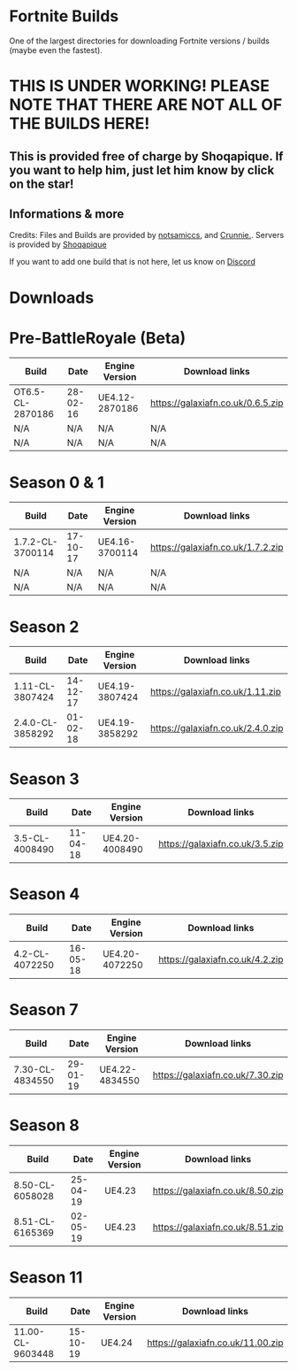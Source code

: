 # Fortnite Builds
One of the largest directories for downloading Fortnite versions / builds (maybe even the fastest).

# THIS IS UNDER WORKING! PLEASE NOTE THAT THERE ARE NOT ALL OF THE BUILDS HERE!
## This is provided free of charge by Shoqapique. If you want to help him, just let him know by click on the star!

##  Informations & more

Credits: Files and Builds are provided by [notsamiccs](https://github.com/notsamicc/Fortnite-Builds), and [Crunnie.](https://github.com/Crunnie). Servers is provided by [Shoqapique](https://github.com/Shoqaratio)

If you want to add one build that is not here, let us know on [Discord](https://discord.gg/KsNdAmqYsy)

# Downloads

# Pre-BattleRoyale (Beta)
| Build                  	 | Date          	 | Engine Version	    |		    Download links             |
| ------------------------------ | --------------------- | ------------------------ | ------------------------------ |
| OT6.5-CL-2870186        	 |  28-02-16	   	 | UE4.12-2870186	    |		https://galaxiafn.co.uk/0.6.5.zip|
| N/A                | N/A              | N/A           | N/A |
| N/A         	 |  N/A      	 | N/A	    |		N/A |

# Season 0 & 1
| Build                   	| Date          	 | Engine Version	    |		    Download links             |
| ----------------------------- | ---------------------- | ------------------------ | ------------------------------ |
| 1.7.2-CL-3700114        	| 17-10-17      	 | UE4.16-3700114	    |	        https://galaxiafn.co.uk/1.7.2.zip|
| N/A          	| N/A       	 | N/A	    |		N/A|
| N/A              | N/A               | N/A           | N/A|
 
# Season 2
| Build                         | Date           	 |  Engine Version	    |		    Download links             |
| ----------------------------- | ---------------------- | ------------------------ |------------------------------- |
| 1.11-CL-3807424         	| 14-12-17		 | UE4.19-3807424	    |		https://galaxiafn.co.uk/1.11.zip|
| 2.4.0-CL-3858292        	| 01-02-18	  	 | UE4.19-3858292	    |		https://galaxiafn.co.uk/2.4.0.zip|

# Season 3
| Build                         | Date           	 |  Engine Version	    |		    Download links             |
| ----------------------------- | ---------------------- | ------------------------ | ------------------------------ |
| 3.5-CL-4008490	 	| 11-04-18	   	 | UE4.20-4008490	    |	https://galaxiafn.co.uk/3.5.zip |

# Season 4
| Build                         | Date           	 |  Engine Version	    |		    Download links             |
| ----------------------------- | ---------------------- | ------------------------ | ------------------------------ |
| 4.2-CL-4072250          	| 16-05-18	 	 | UE4.20-4072250 	    | 		https://galaxiafn.co.uk/4.2.zip|

# Season 7
| Build                         | Date           	 |  Engine Version	    |		    Download links             |
| ----------------------------- | ---------------------- | ------------------------ | ------------------------------ |
| 7.30-CL-4834550         	| 29-01-19       	 | UE4.22-4834550	    |		https://galaxiafn.co.uk/7.30.zip|

# Season 8
| Build                         | Date           	 |  Engine Version	    |		    Download links             |
| ----------------------------- | ---------------------- | ------------------------ | ------------------------------ |
| 8.50-CL-6058028	        | 25-04-19       	 | UE4.23            	    |		https://galaxiafn.co.uk/8.50.zip|
| 8.51-CL-6165369	        | 02-05-19       	 | UE4.23            	    |		https://galaxiafn.co.uk/8.51.zip|

# Season 11
| Build                         | Date           	 |  Engine Version	    |		    Download links                     |
| ----------------------------- | ---------------- | ------------------- | --------------------------------------- |
| 11.00-CL-9603448	             | 15-10-19         | UE4.24              |	 https://galaxiafn.co.uk/11.00.zip|
